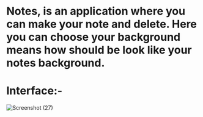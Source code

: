 # Notes, is an application where you can make your note and delete. Here you can choose your background means how should be look like your notes background.
# Interface:-

![Screenshot (27)](https://user-images.githubusercontent.com/99542983/232977277-63883fc3-fd68-4b75-b0be-bcc0d48cad3e.png)


